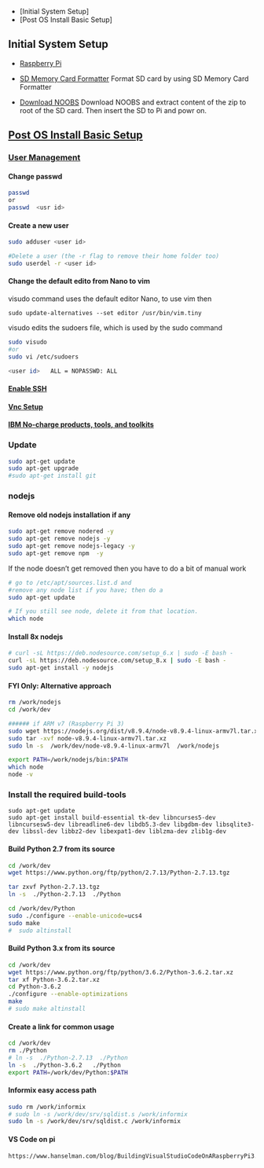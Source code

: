 
* [Initial System Setup]
* [Post OS Install Basic Setup]

## Initial System Setup
* [Raspberry Pi](https://www.raspberrypi.org/)

* [SD Memory Card Formatter](https://www.sdcard.org/downloads/formatter_4/)
Format SD card by using SD Memory Card Formatter

* [Download NOOBS](https://www.raspberrypi.org/downloads/)
Download NOOBS and extract content of the zip to root of the SD card. Then insert the SD to Pi and powr on.

## [Post OS Install Basic Setup](https://www.raspberrypi.org/documentation/configuration/raspi-config.md)

### [User Management](https://www.raspberrypi.org/documentation/linux/usage/users.md)

#### Change passwd 
```bash
passwd 
or 
passwd  <usr id>
```

#### Create a new user
```bash
sudo adduser <user id>

#Delete a user (the -r flag to remove their home folder too)
sudo userdel -r <user id>
```

#### Change the default edito from Nano to vim
visudo command uses the default editor Nano, to use vim then
```
sudo update-alternatives --set editor /usr/bin/vim.tiny
```

visudo edits the sudoers file, which is used by the sudo command
```bash
sudo visudo 
#or 
sudo vi /etc/sudoers

<user id>   ALL = NOPASSWD: ALL
```

#### [Enable SSH](https://www.raspberrypi.org/documentation/remote-access/ssh/README.md)
#### [Vnc Setup](https://www.raspberrypi.org/documentation/remote-access/vnc/README.md)
#### [IBM No-charge products, tools, and toolkits](https://www-01.ibm.com/marketing/iwm/tnd/nochargesearch.jsp?q=Informix)


### Update
```bash
sudo apt-get update
sudo apt-get upgrade
#sudo apt-get install git
```

### nodejs
#### Remove old nodejs installation if any
```bash
sudo apt-get remove nodered -y
sudo apt-get remove nodejs -y
sudo apt-get remove nodejs-legacy -y
sudo apt-get remove npm  -y
```

If the node doesn’t get removed then you have to do a bit of manual work
```bash 
# go to /etc/apt/sources.list.d and 
#remove any node list if you have; then do a
sudo apt-get update

# If you still see node, delete it from that location.
which node
```



#### Install 8x nodejs
```bash
# curl -sL https://deb.nodesource.com/setup_6.x | sudo -E bash -
curl -sL https://deb.nodesource.com/setup_8.x | sudo -E bash -
sudo apt-get install -y nodejs
```


#### FYI Only: Alternative approach
```bash  
rm /work/nodejs
cd /work/dev

###### if ARM v7 (Raspberry Pi 3)
sudo wget https://nodejs.org/dist/v8.9.4/node-v8.9.4-linux-armv7l.tar.xz 
sudo tar -xvf node-v8.9.4-linux-armv7l.tar.xz
sudo ln -s  /work/dev/node-v8.9.4-linux-armv7l  /work/nodejs

export PATH=/work/nodejs/bin:$PATH
which node
node -v
```



### Install the required build-tools
```
sudo apt-get update
sudo apt-get install build-essential tk-dev libncurses5-dev libncursesw5-dev libreadline6-dev libdb5.3-dev libgdbm-dev libsqlite3-dev libssl-dev libbz2-dev libexpat1-dev liblzma-dev zlib1g-dev
```

#### Build Python 2.7 from its source
``` bash
cd /work/dev
wget https://www.python.org/ftp/python/2.7.13/Python-2.7.13.tgz

tar zxvf Python-2.7.13.tgz
ln -s  ./Python-2.7.13  ./Python

cd /work/dev/Python
sudo ./configure --enable-unicode=ucs4
sudo make
#  sudo altinstall
```

#### Build Python 3.x from its source
```bash
cd /work/dev
wget https://www.python.org/ftp/python/3.6.2/Python-3.6.2.tar.xz
tar xf Python-3.6.2.tar.xz
cd Python-3.6.2
./configure --enable-optimizations
make
# sudo make altinstall
```

#### Create a link for common usage
``` bash
cd /work/dev
rm ./Python
# ln -s  ./Python-2.7.13  ./Python
ln -s  ./Python-3.6.2   ./Python
export PATH=/work/dev/Python:$PATH
```
#### Informix easy access path
```bash
sudo rm /work/informix
# sudo ln -s /work/dev/srv/sqldist.s /work/informix
sudo ln -s /work/dev/srv/sqldist.c /work/informix
```



#### VS Code on pi
```
https://www.hanselman.com/blog/BuildingVisualStudioCodeOnARaspberryPi3.aspx
```

